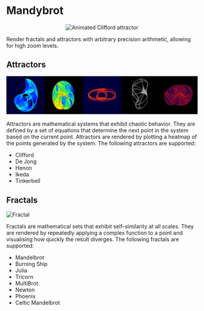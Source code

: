 # Mandybrot

<p align="center">
  <img src="./assets/images/attractors/animated.gif" alt="Animated Clifford attractor">
</p>

Render fractals and attractors with arbitrary precision arithmetic, allowing for high zoom levels.

## Attractors

![Attractor](./assets/images/attractors/clifford.png)

Attractors are mathematical systems that exhibit chaotic behavior. They are defined by a set of equations that determine the next point in the system based on the current point. Attractors are rendered by plotting a heatmap of the points generated by the system. The following attractors are supported:

- Clifford
- De Jong
- Henon
- Ikeda
- Tinkerbell

## Fractals

![Fractal](./assets/images/fractals/mandelbrot.png)

Fractals are mathematical sets that exhibit self-similarity at all scales. They are rendered by repeatedly applying a complex function to a point and visualising how quickly the result diverges. The following fractals are supported:

- Mandelbrot
- Burning Ship
- Julia
- Tricorn
- MultiBrot
- Newton
- Phoenix
- Celtic Mandelbrot

